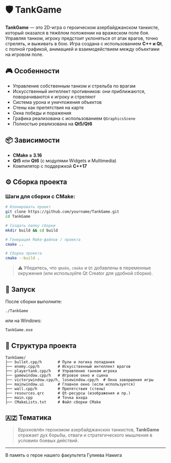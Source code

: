 # 🛡️ TankGame

**TankGame** — это 2D-игра о героическом азербайджанском танкисте, который оказался в тяжёлом положении на вражеском поле боя. Управляя танком, игроку предстоит уклоняться от атак врагов, точно стрелять, и выживать в бою. Игра создана с использованием **C++ и Qt**, с полной графикой, анимацией и взаимодействием между объектами на игровом поле.

## 🎮 Особенности

- Управление собственным танком и стрельба по врагам
- Искусственный интеллект противников: они приближаются, поворачиваются к игроку и стреляют
- Система урона и уничтожения объектов
- Стены как препятствия на карте
- Окна победы и поражения
- Графика реализована с использованием `QGraphicsScene`
- Полностью реализована на **Qt5/Qt6**

## 📦 Зависимости

- **CMake ≥ 3.16**
- **Qt5** или **Qt6** (с модулями Widgets и Multimedia)
- Компилятор с поддержкой **C++17**

## ⚙️ Сборка проекта

### Шаги для сборки с CMake:

```bash
# Клонировать проект
git clone https://github.com/yourname/TankGame.git
cd TankGame

# Создать папку сборки
mkdir build && cd build

# Генерация Make-файлов / проекта
cmake ..

# Сборка проекта
cmake --build .
```

> ⚠️ Убедитесь, что `qmake`, `cmake` и `Qt` добавлены в переменные окружения (или используйте Qt Creator для удобной сборки).

## 🚀 Запуск

После сборки выполните:

```bash
./TankGame
```

или на Windows:

```cmd
TankGame.exe
```

## 📁 Структура проекта

```
TankGame/
├── bullet.cpp/h       # Пули и логика попадания
├── enemy.cpp/h        # Искусственный интеллект врагов
├── playertank.cpp/h   # Управление танком игрока
├── gamewindow.cpp/h   # Игровое окно и сцена
├── victorywindow.cpp/h, losewindow.cpp/h  # Окна завершения игры
├── mainwindow.ui      # Главное окно (если используется)
├── wall.cpp/h         # Препятствия (стены)
├── resources.qrc      # Qt-ресурсы (изображения и пр.)
├── main.cpp           # Точка входа
├── CMakeLists.txt     # Файл сборки CMake
```

## 🇦🇿 Тематика

> Вдохновлён героизмом азербайджанских танкистов, **TankGame** отражает дух борьбы, отваги и стратегического мышления в условиях боевых действий.

---

В память о герое нашего факультета Гулиева Намига  
